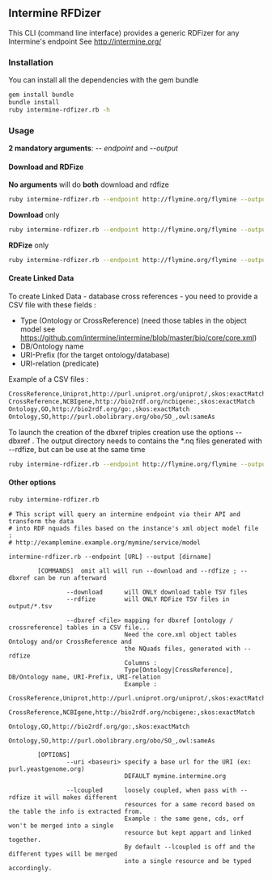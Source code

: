 ## Intermine RFDizer

This CLI (command line interface) provides a generic RDFizer for any Intermine's endpoint
See http://intermine.org/


### Installation

You can install all the dependencies with the gem bundle

```bash
gem install bundle
bundle install
ruby intermine-rdfizer.rb -h
```

### Usage

**2 mandatory arguments**: -- *endpoint* and --*output*

#### Download and RDFize

**No arguments** will do **both** download and rdfize
```bash
ruby intermine-rdfizer.rb --endpoint http://flymine.org/flymine --output flymine-data
```

**Download** only
```bash
ruby intermine-rdfizer.rb --endpoint http://flymine.org/flymine --output flymine-data --download
```

**RDFize** only
```bash
ruby intermine-rdfizer.rb --endpoint http://flymine.org/flymine --output flymine-data --rdfize
```

#### Create Linked Data

To create Linked Data - database cross references - you need to provide a CSV file with these fields :

* Type (Ontology or CrossReference) (need those tables in the object model see https://github.com/intermine/intermine/blob/master/bio/core/core.xml)
* DB/Ontology name
* URI-Prefix (for the target ontology/database)
* URI-relation (predicate)

Example of a CSV files :
```bash
CrossReference,Uniprot,http://purl.uniprot.org/uniprot/,skos:exactMatch
CrossReference,NCBIgene,http://bio2rdf.org/ncbigene:,skos:exactMatch
Ontology,GO,http://bio2rdf.org/go:,skos:exactMatch
Ontology,SO,http://purl.obolibrary.org/obo/SO_,owl:sameAs
```

To launch the creation of the dbxref triples creation use the options --dbxref <csv file>.
The output directory needs to contains the *.nq files generated with --rdfize, but can be use at the same time

```bash
ruby intermine-rdfizer.rb --endpoint http://flymine.org/flymine --output flymine-data --rdfize --dbxref mapping.csv
```



#### Other options

```bash
ruby intermine-rdfizer.rb
```

```
# This script will query an intermine endpoint via their API and transform the data
# into RDF nquads files based on the instance's xml object model file :
# http://examplemine.example.org/mymine/service/model

intermine-rdfizer.rb --endpoint [URL] --output [dirname]

        [COMMANDS]  omit all will run --download and --rdfize ; --dbxref can be run afterward

                --download      will ONLY download table TSV files
                --rdfize        will ONLY RDFize TSV files in output/*.tsv

                --dbxref <file> mapping for dbxref [ontology / crossreference] tables in a CSV file...
                                Need the core.xml object tables Ontology and/or CrossReference and
                                the NQuads files, generated with --rdfize
                                Columns :
                                Type[Ontology|CrossReference], DB/Ontology name, URI-Prefix, URI-relation
                                Example :
                                CrossReference,Uniprot,http://purl.uniprot.org/uniprot/,skos:exactMatch
                                CrossReference,NCBIgene,http://bio2rdf.org/ncbigene:,skos:exactMatch
                                Ontology,GO,http://bio2rdf.org/go:,skos:exactMatch
                                Ontology,SO,http://purl.obolibrary.org/obo/SO_,owl:sameAs

        [OPTIONS]
                --uri <baseuri> specify a base url for the URI (ex: purl.yeastgenome.org)
                                DEFAULT mymine.intermine.org

                --lcoupled      loosely coupled, when pass with --rdfize it will makes different
                                resources for a same record based on the table the info is extracted from.
                                Example : the same gene, cds, orf won't be merged into a single
                                resource but kept appart and linked together.
                                By default --lcoupled is off and the different types will be merged
                                into a single resource and be typed accordingly.

```
